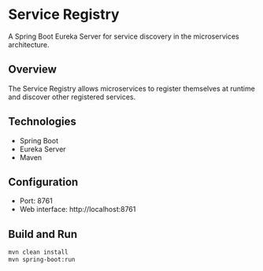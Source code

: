 # Service Registry

A Spring Boot Eureka Server for service discovery in the microservices architecture.

## Overview
The Service Registry allows microservices to register themselves at runtime and discover other registered services.

## Technologies
- Spring Boot
- Eureka Server
- Maven

## Configuration
- Port: 8761
- Web interface: http://localhost:8761

## Build and Run
```bash
mvn clean install
mvn spring-boot:run
```